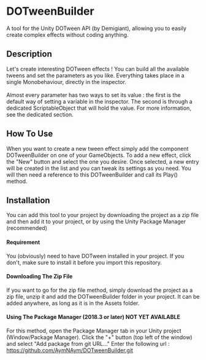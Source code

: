 # DOTweenBuilder
A tool for the Unity DOTween API (by Demigiant), allowing you to easily create complex effects without coding anything.

## Description
Let's create interesting DOTween effects ! You can build all the available tweens and set the parameters as you like.
Everything takes place in a single Monobehaviour, directly in the inspector.
<br><br>
Almost every parameter has two ways to set its value : the first is the default way of setting a variable in the inspector. The second is through a dedicated ScriptableObject that will hold the value. For more information, see the dedicated section.

## How To Use
When you want to create a new tween effect simply add the component DOTweenBuilder on one of your GameObjects. To add a new effect, click the "New" button and select the one you desire. Once selected, a new entry will be created in
the list and you can tweak its settings as you need. You will then need a reference to this DOTweenBuilder and call its Play() method.

## Installation
You can add this tool to your project by downloading the project as a zip file and then add it to your project, or by using the Unity Package Manager (recommended)

#### Requirement
You (obviously) need to have DOTween installed in your project. If you don't, make sure to install it before you import this repository.

#### Downloading The Zip File
If you want to go for the zip file method, simply download the project as a zip file, unzip it and add the DOTweenBuilder folder in your project. It can be added anywhere, as long as it is in the Assets folder.

#### Using The Package Manager (2018.3 or later) NOT YET AVAILABLE
For this method, open the Package Manager tab in your Unity project (Window/Package Manager). Click the "+" button (top left of the window) and select "Add package from git URL..."
Enter the following url : https://github.com/AymNAym/DOTweenBuilder.git
